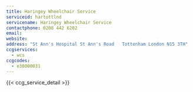```yaml
---
title: Haringey Wheelchair Service
serviceid: hartottlnd
servicename: Haringey Wheelchair Service
contactphone: 0208 442 6202
email: 
website: 
address: "St Ann's Hospital St Ann's Road   Tottenham London N15 3TH"
ccgservices:
  - wcs
ccgcodes:
  - e38000031
---
```


{{< ccg_service_detail >}}
